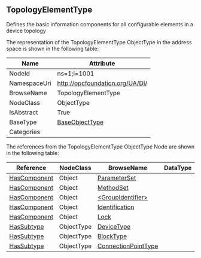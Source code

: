<!-- objecttype -->
## TopologyElementType
Defines the basic information components for all configurable elements in a device topology  
<!-- end of text -->
The representation of the TopologyElementType ObjectType in the address space is shown in the following table:  

|Name|Attribute|
|---|---|
|NodeId|ns=1;i=1001|
|NamespaceUri|http://opcfoundation.org/UA/DI/|
|BrowseName|TopologyElementType|
|NodeClass|ObjectType|
|IsAbstract|True|
|BaseType|[BaseObjectType](../../../Core/Part5/ObjectTypes/BaseObjectType/readme.md)|
|Categories||

The references from the TopologyElementType ObjectType Node are shown in the following table:  

|Reference|NodeClass|BrowseName|DataType|TypeDefinition|ModellingRule|
|---|---|---|---|---|---|
|[HasComponent](../../../Core/Part3/ReferenceTypes/HasComponent/readme.md)|Object|[ParameterSet](#ParameterSet)||[BaseObjectType](../../../Core/Part5/ObjectTypes/BaseObjectType/readme.md)|[Optional](../../../Core/Objects/Optional/readme.md)|
|[HasComponent](../../../Core/Part3/ReferenceTypes/HasComponent/readme.md)|Object|[MethodSet](#MethodSet)||[BaseObjectType](../../../Core/Part5/ObjectTypes/BaseObjectType/readme.md)|[Optional](../../../Core/Objects/Optional/readme.md)|
|[HasComponent](../../../Core/Part3/ReferenceTypes/HasComponent/readme.md)|Object|[&lt;GroupIdentifier&gt;](#&lt;GroupIdentifier&gt;)||[FunctionalGroupType](../../ObjectTypes/FunctionalGroupType/readme.md)|[OptionalPlaceholder](../../../Core/Objects/OptionalPlaceholder/readme.md)|
|[HasComponent](../../../Core/Part3/ReferenceTypes/HasComponent/readme.md)|Object|[Identification](#Identification)||[FunctionalGroupType](../../ObjectTypes/FunctionalGroupType/readme.md)|[Optional](../../../Core/Objects/Optional/readme.md)|
|[HasComponent](../../../Core/Part3/ReferenceTypes/HasComponent/readme.md)|Object|[Lock](#Lock)||[LockingServicesType](../../ObjectTypes/LockingServicesType/readme.md)|[Optional](../../../Core/Objects/Optional/readme.md)|
|[HasSubtype](../../../Core/Part3/ReferenceTypes/HasSubtype/readme.md)|ObjectType|[DeviceType](#DeviceType)||||
|[HasSubtype](../../../Core/Part3/ReferenceTypes/HasSubtype/readme.md)|ObjectType|[BlockType](#BlockType)||||
|[HasSubtype](../../../Core/Part3/ReferenceTypes/HasSubtype/readme.md)|ObjectType|[ConnectionPointType](#ConnectionPointType)||||


